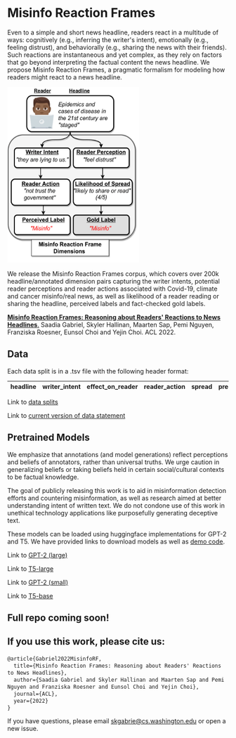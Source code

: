 # Misinfo Reaction Frames

Even to a simple and short news headline, readers react in a multitude of ways: cognitively (e.g., inferring the writer's intent), emotionally (e.g., feeling distrust), and behaviorally (e.g., sharing the news with their friends). Such reactions are instantaneous and yet complex, as they rely on factors that go beyond interpreting the factual content the news headline. We propose Misinfo Reaction Frames, a pragmatic formalism for modeling how readers might react to a news headline.

<img src="https://github.com/skgabriel/mrf-modeling/blob/main/mrf.png" width="300" height="400" />

We release the Misinfo Reaction Frames corpus, which covers over 200k headline/annotated dimension pairs capturing the writer intents, potential reader perceptions and reader actions associated with Covid-19, climate and cancer misinfo/real news, as well as likelihood of a reader reading or sharing the headline, perceived labels and fact-checked gold labels.  

[**Misinfo Reaction Frames: Reasoning about Readers' Reactions to News Headlines**.](https://arxiv.org/abs/2104.08790) 
Saadia Gabriel, Skyler Hallinan, Maarten Sap, Pemi Nguyen, Franziska Roesner, Eunsol Choi and Yejin Choi. ACL 2022. 

## Data 

Each data split is in a .tsv file with the following header format:

| headline      | writer_intent | effect_on_reader | reader_action | spread | pred_label | gold_label | date | source | type | 
| ------------- | ------------- | ---------------- | ------------- | ------ | ---------- | ---------- | ---- | ------ | ---- | 

Link to [data splits](https://drive.google.com/drive/folders/1RGrwbnj-Z25OeU4S6Di_JzX07P_2TdtZ?usp=sharing) 

Link to [current version of data statement](https://github.com/misinfo-belief/misinfo-modeling/blob/main/data_statement.txt) 

## Pretrained Models 

We emphasize that annotations (and model generations) reflect perceptions and beliefs of annotators, rather than universal
truths. We urge caution in generalizing beliefs or taking beliefs held in certain social/cultural contexts to be factual knowledge.

The goal of publicly releasing this work is to aid in misinformation detection efforts and countering misinformation, as well as research aimed at better understanding intent of written text. We do not condone use of this work in unethical technology applications like purposefully generating deceptive text. 

These models can be loaded using huggingface implementations for GPT-2 and T5. We have provided links to download models as well as [demo code](https://github.com/skgabriel/mrf-modeling/blob/main/demo.py). 

Link to [GPT-2 (large)](https://huggingface.co/petrichorRainbow/mrf-GPT)

Link to [T5-large](https://huggingface.co/petrichorRainbow/mrf-T5) 

Link to [GPT-2 (small)](https://drive.google.com/drive/u/0/folders/1Z_HQ4MEZ3p6hD4uf1u4sKnaojY1YZXnH)

Link to [T5-base](https://drive.google.com/drive/u/0/folders/1JQmWmC_1he6Ng7ght_Y12foUipI2lzi8) 


## Full repo coming soon! 

## If you use this work, please cite us: 

```
@article{Gabriel2022MisinfoRF,
  title={Misinfo Reaction Frames: Reasoning about Readers' Reactions to News Headlines},
  author={Saadia Gabriel and Skyler Hallinan and Maarten Sap and Pemi Nguyen and Franziska Roesner and Eunsol Choi and Yejin Choi},
  journal={ACL},
  year={2022}
}
```

If you have questions, please email skgabrie@cs.washington.edu or open a new issue. 
